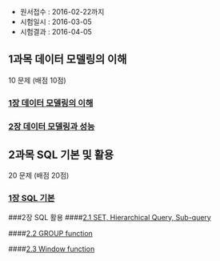 * 원서접수 : 2016-02-22까지
* 시험일시 : 2016-03-05
* 시험결과 : 2016-04-05


## 1과목 데이터 모델링의 이해

10 문제 (배점 10점)

### [1장 데이터 모델링의 이해](https://github.com/DevStarSJ/Study/tree/master/Blog/Oracle/sqlp/01.01.modeling.md)

### [2장 데이터 모델링과 성능](https://github.com/DevStarSJ/Study/tree/master/Blog/Oracle/sqlp/01.02.modeling_performance.md) 

## 2과목 SQL 기본 및 활용

20 문제 (배점 20점)

### [1장 SQL 기본](https://github.com/DevStarSJ/Study/tree/master/Blog/Oracle/sqlp/02.01.sql.basic.md)

###2장 SQL 활용
####[2.1 SET, Hierarchical Query, Sub-query](https://github.com/DevStarSJ/Study/tree/master/Blog/Oracle/sqlp/02.02.sql.adv.md)

####[2.2 GROUP function](https://github.com/DevStarSJ/Study/tree/master/Blog/Oracle/sqlp/02.03.group.md)

####[2.3 Window function](https://github.com/DevStarSJ/Study/tree/master/Blog/Oracle/sqlp/02.04.window.md)

